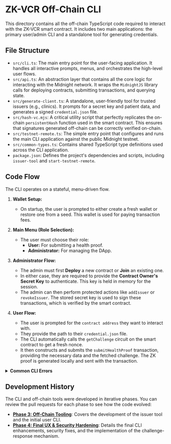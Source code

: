 # ZK-VCR Off-Chain CLI

This directory contains all the off-chain TypeScript code required to interact with the ZK-VCR smart contract. It includes two main applications: the primary user/admin CLI and a standalone tool for generating credentials.

## File Structure

-   `src/cli.ts`: The main entry point for the user-facing application. It handles all interactive prompts, menus, and orchestrates the high-level user flows.
-   `src/api.ts`: An abstraction layer that contains all the core logic for interacting with the Midnight network. It wraps the `MidnightJS` library calls for deploying contracts, submitting transactions, and querying state.
-   `src/generate-client.ts`: A standalone, user-friendly tool for trusted issuers (e.g., clinics). It prompts for a secret key and patient data, and generates a signed `credential.json` file.
-   `src/hash-vc.mjs`: A critical utility script that perfectly replicates the on-chain `persistentHash` function used in the smart contract. This ensures that signatures generated off-chain can be correctly verified on-chain.
-   `src/testnet-remote.ts`: The simple entry point that configures and runs the main CLI application against the public Midnight testnet.
-   `src/common-types.ts`: Contains shared TypeScript type definitions used across the CLI application.
-   `package.json`: Defines the project's dependencies and scripts, including `issuer-tool` and `start-testnet-remote`.

## Code Flow

The CLI operates on a stateful, menu-driven flow.

1.  **Wallet Setup:**
    -   On startup, the user is prompted to either create a fresh wallet or restore one from a seed. This wallet is used for paying transaction fees.

2.  **Main Menu (Role Selection):**
    -   The user must choose their role:
        -   **User:** For submitting a health proof.
        -   **Administrator:** For managing the DApp.

3.  **Administrator Flow:**
    -   The admin must first **Deploy** a new contract or **Join** an existing one.
    -   In either case, they are required to provide the **Contract Owner's Secret Key** to authenticate. This key is held in memory for the session.
    -   The admin can then perform protected actions like `addIssuer` or `revokeIssuer`. The stored secret key is used to sign these transactions, which is verified by the smart contract.

4.  **User Flow:**
    -   The user is prompted for the `contract address` they want to interact with.
    -   They provide the path to their `credential.json` file.
    -   The CLI automatically calls the `getChallenge` circuit on the smart contract to get a fresh nonce.
    -   It then constructs and submits the `submitHealthProof` transaction, providing the necessary data and the fetched challenge. The ZK proof is generated locally and sent with the transaction.

<details>
<summary><strong>Common CLI Errors</strong></summary>

*   **`Error: connect ECONNREFUSED 127.0.0.1:6300`**
    *   **Reason:** The CLI cannot connect to the Midnight Proof Server. This usually means the Docker container for the proof server is not running.

*   **`Error: Failed to join contract.`**
    *   **Reason:** The contract address you entered is invalid or does not exist on the network. This is typically caused by a typo.

*   **`Error: Could not find private state to update...`**
    *   **Reason:** A low-level error indicating that the CLI's local database for private state could not be accessed. This can sometimes happen if file permissions are incorrect.

*   **`Error: Secret key must be 32 bytes (64 hex characters).`**
    *   **Reason:** The secret key provided to the `issuer-tool` or the admin panel was not the correct length. All secret keys must be 32-byte hex strings.

</details>

## Development History

The CLI and off-chain tools were developed in iterative phases. You can review the pull requests for each phase to see how the code evolved:

*   **[Phase 3: Off-Chain Tooling](https://github.com/SarthakB11/zk-vcr/pull/2)**: Covers the development of the issuer tool and the initial user CLI.
*   **[Phase 4: Final UX & Security Hardening](https://github.com/SarthakB11/zk-vcr/pull/3)**: Details the final CLI enhancements, security fixes, and the implementation of the challenge-response mechanism.

